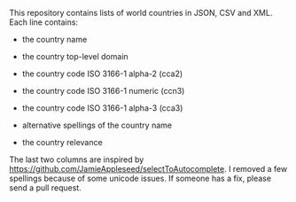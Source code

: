 This repository contains lists of world countries in JSON, CSV and XML. Each line contains:

 - the country name

 - the country top-level domain

 - the country code ISO 3166-1 alpha-2 (cca2)

 - the country code ISO 3166-1 numeric (ccn3)

 - the country code ISO 3166-1 alpha-3 (cca3)
 
 - alternative spellings of the country name
 
 - the country relevance
 
 The last two columns are inspired by https://github.com/JamieAppleseed/selectToAutocomplete. I removed a few spellings because of some unicode issues. If someone has a fix, please send a pull request.